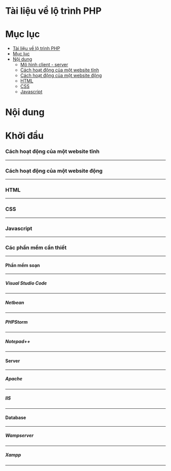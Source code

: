 Tài liệu về lộ trình PHP
==================


Mục lục
======
<!--ts-->
  - [Tài liệu về lộ trình PHP](#tài-liệu-về-lộ-trình-php)
  - [Mục lục](#mục-lục)
  - [Nội dung](#nội-dung)
	  - [Mô hình client - server](#mô-hình-client---server)
	  - [Cách hoạt động của một website tĩnh](#cách-hoạt-động-của-một-website-tĩnh)
	  - [Cách hoạt động của một website động](#cách-hoạt-động-của-một-website-động)
	  - [HTML](#html)
	  - [CSS](#css)
	  - [Javascript](#javascript)
<!--te-->


Nội dung
=======

# Khởi đầu

###  Cách hoạt động của một website tĩnh
-----------------------------------------------------------

### Cách hoạt động của một website động
-----------------------------------------------------

### HTML
---------------

### CSS
-----------

### Javascript
------------------

### Các phần mềm cần thiết
----------------------------------------

#### Phần mềm soạn
-------------------------

##### Visual Studio Code
--------------------------

##### Netbean
----------------

##### PHPStorm
----------------

##### Notepad++
----------------

#### Server
---------------
##### Apache
---------------
##### IIS
----------------

#### Database
------------------

##### Wampserver
-------------------

##### Xampp
----------------
<!--stackedit_data:
eyJoaXN0b3J5IjpbMTQxODkwNjE3OSwtNjMyNzMzMzgzXX0=
-->